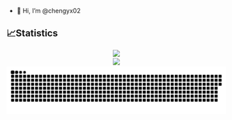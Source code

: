 - 👋 Hi, I’m @chengyx02

## 📈Statistics

<div align="center">
<img src="https://github-readme-stats-nu-wheat-17.vercel.app/api/top-langs/?username=chengyx02" />
</div>

<!-- <img align="center" src="https://github-readme-stats-nu-wheat-17.vercel.app/api?username=chengyx02&show_icons=true&hide=stars,prs,issues&include_all_commits=true&count_private=true" /> -->

<div align="center">
    <img src="https://github-readme-activity-graph.vercel.app/graph?username=chengyx02&theme=minimal" />
</div>

<div align="center">
    <img src="https://raw.githubusercontent.com/chengyx02/chengyx02/output/github-contribution-grid-snake.svg" />
</div>

<!---
chengyx02/chengyx02 is a ✨ special ✨ repository because its `README.md` (this file) appears on your GitHub profile.
You can click the Preview link to take a look at your changes.
--->
